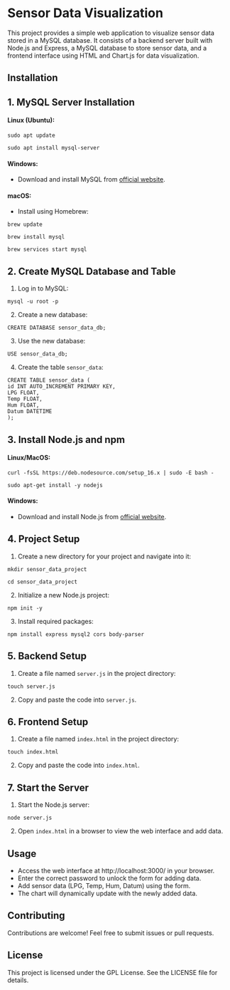 # Sensor Data Visualization

This project provides a simple web application to visualize sensor data stored in a MySQL database. It consists of a backend server built with Node.js and Express, a MySQL database to store sensor data, and a frontend interface using HTML and Chart.js for data visualization.

## Installation

## 1. MySQL Server Installation

#### Linux (Ubuntu):
```
sudo apt update
```
```
sudo apt install mysql-server
```

#### Windows:
- Download and install MySQL from [official website](https://dev.mysql.com/downloads/installer/).

#### macOS:
- Install using Homebrew:
```
brew update
```
```
brew install mysql
```
```
brew services start mysql
```

## 2. Create MySQL Database and Table

1. Log in to MySQL:
```
mysql -u root -p
```

2. Create a new database:
```
CREATE DATABASE sensor_data_db;
```

3. Use the new database:
```
USE sensor_data_db;
```

4. Create the table `sensor_data`:
```
CREATE TABLE sensor_data (
id INT AUTO_INCREMENT PRIMARY KEY,
LPG FLOAT,
Temp FLOAT,
Hum FLOAT,
Datum DATETIME
);
```

## 3. Install Node.js and npm

#### Linux/MacOS:
```
curl -fsSL https://deb.nodesource.com/setup_16.x | sudo -E bash -
```
```
sudo apt-get install -y nodejs
```

#### Windows:
- Download and install Node.js from [official website](https://nodejs.org/en/download/).

## 4. Project Setup

1. Create a new directory for your project and navigate into it:
```
mkdir sensor_data_project
```
```
cd sensor_data_project
```

2. Initialize a new Node.js project:
```
npm init -y
```

3. Install required packages:
```
npm install express mysql2 cors body-parser
```

## 5. Backend Setup

1. Create a file named `server.js` in the project directory:
```
touch server.js
```


2. Copy and paste the code into `server.js`.

## 6. Frontend Setup

1. Create a file named `index.html` in the project directory:
```
touch index.html
```


2. Copy and paste the code into `index.html`.


## 7. Start the Server

1. Start the Node.js server:
```
node server.js
```


2. Open `index.html` in a browser to view the web interface and add data.

## Usage

- Access the web interface at http://localhost:3000/ in your browser.
- Enter the correct password to unlock the form for adding data.
- Add sensor data (LPG, Temp, Hum, Datum) using the form.
- The chart will dynamically update with the newly added data.

## Contributing

Contributions are welcome! Feel free to submit issues or pull requests.

## License

This project is licensed under the GPL License. See the LICENSE file for details.
